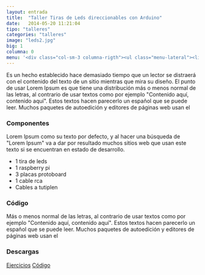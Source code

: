 ```yaml
---
layout: entrada
title:  "Taller Tiras de Leds direccionables con Arduino"
date:   2014-05-20 11:21:04
tipo: "talleres"
categories: "talleres"
image: "leds2.jpg"
big: 1
columna: 0
menu: '<div class="col-sm-3 columna-rigth"><ul class="menu-lateral"><li>Descripción</li><li>Componentes</li><li>Github</li><li>Descargas</li></ul></div>'
---
```


Es un hecho establecido hace demasiado tiempo que un lector se distraerá con el contenido del texto de un sitio mientras que mira su diseño. El punto de usar Lorem Ipsum es que tiene una distribución más o menos normal de las letras, al contrario de usar textos como por ejemplo "Contenido aquí, contenido aquí". Estos textos hacen parecerlo un español que se puede leer. Muchos paquetes de autoedición y editores de páginas web usan el
<!--mas-->

<h3 class="title-post-seccion">Componentes</h3>

Lorem Ipsum como su texto por defecto, y al hacer una búsqueda de "Lorem Ipsum" va a dar por resultado muchos sitios web que usan este texto si se encuentran en estado de desarrollo.
* 1 tira de leds
* 1 raspberry pi
* 3 placas protoboard
* 1 cable rca
* Cables a tutiplen

<h3 class="title-post-seccion">Código</h3>

Más o menos normal de las letras, al contrario de usar textos como por ejemplo "Contenido aquí, contenido aquí". Estos textos hacen parecerlo un español que se puede leer. Muchos paquetes de autoedición y editores de páginas web usan el

<h3 class="title-post-seccion">Descargas</h3>
<a class="github" href="/" target="_blank">Ejercicios</a>
<a class="github" href="/" target="_blank">Código</a>
 


